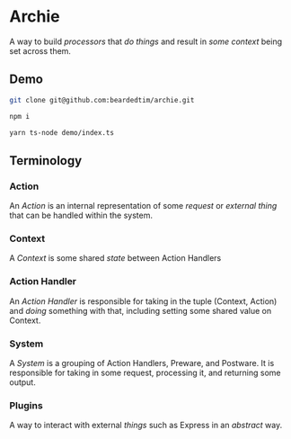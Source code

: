 # Archie

A way to build _processors_ that _do things_ and result in
_some context_ being set across them.

## Demo

```sh
git clone git@github.com:beardedtim/archie.git

npm i

yarn ts-node demo/index.ts
```

## Terminology

### Action

An _Action_ is an internal representation of some _request_ or
_external thing_ that can be handled within the system.

### Context

A _Context_ is some shared _state_ between Action Handlers

### Action Handler

An _Action Handler_ is responsible for taking in the tuple (Context, Action) and
_doing_ something with that, including setting some shared value on Context.

### System

A _System_ is a grouping of Action Handlers, Preware, and Postware. It is
responsible for taking in some request, processing it, and returning some
output.

### Plugins

A way to interact with external _things_ such as Express in an _abstract_ way.